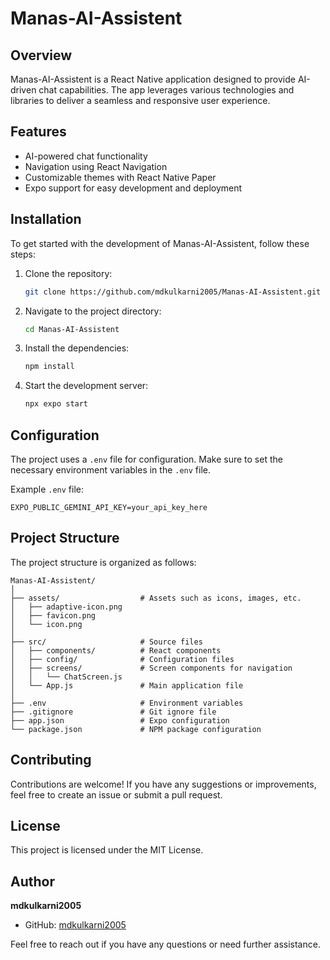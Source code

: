 # Manas-AI-Assistent

## Overview
Manas-AI-Assistent is a React Native application designed to provide AI-driven chat capabilities. The app leverages various technologies and libraries to deliver a seamless and responsive user experience.

## Features
- AI-powered chat functionality
- Navigation using React Navigation
- Customizable themes with React Native Paper
- Expo support for easy development and deployment

## Installation
To get started with the development of Manas-AI-Assistent, follow these steps:

1. Clone the repository:
   ```bash
   git clone https://github.com/mdkulkarni2005/Manas-AI-Assistent.git
   ```

2. Navigate to the project directory:
   ```bash
   cd Manas-AI-Assistent
   ```

3. Install the dependencies:
   ```bash
   npm install
   ```

4. Start the development server:
   ```bash
   npx expo start
   ```

## Configuration
The project uses a `.env` file for configuration. Make sure to set the necessary environment variables in the `.env` file.

Example `.env` file:
```dotenv
EXPO_PUBLIC_GEMINI_API_KEY=your_api_key_here
```

## Project Structure
The project structure is organized as follows:
```
Manas-AI-Assistent/
│
├── assets/                  # Assets such as icons, images, etc.
│   ├── adaptive-icon.png
│   ├── favicon.png
│   └── icon.png
│
├── src/                     # Source files
│   ├── components/          # React components
│   ├── config/              # Configuration files
│   ├── screens/             # Screen components for navigation
│   │   └── ChatScreen.js
│   └── App.js               # Main application file
│
├── .env                     # Environment variables
├── .gitignore               # Git ignore file
├── app.json                 # Expo configuration
└── package.json             # NPM package configuration
```

## Contributing
Contributions are welcome! If you have any suggestions or improvements, feel free to create an issue or submit a pull request.

## License
This project is licensed under the MIT License.

## Author
**mdkulkarni2005**

- GitHub: [mdkulkarni2005](https://github.com/mdkulkarni2005)

Feel free to reach out if you have any questions or need further assistance.
